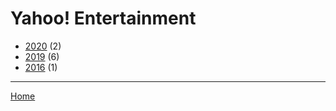 # Yahoo! Entertainment

  * [2020](./yahoo-entertainment-2020.md) (2)
  * [2019](./yahoo-entertainment-2019.md) (6)
  * [2016](./yahoo-entertainment-2016.md) (1)

----

[Home](../index.md)
